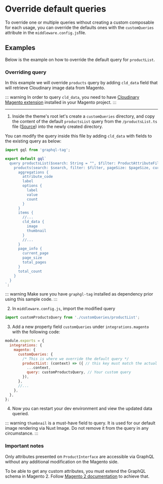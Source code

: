 # Override default queries

To override one or multiple queries without creating a custom composable for each usage, you can override the defaults ones with the `customQueries` attribute in the `middleware.config.js`file.

## Examples

Below is the example on how to override the default query for `productList`.

### Overriding query

In this example we will override `products` query by adding `cld_data` field that will retrieve Cloudinary image data from Magento.

::: warning
In order to query `cld_data`, you need to have [Cloudinary Magento extension](https://cloudinary.com/documentation/magento_integration) installed in your Magento project.
:::

---

1. Inside the theme's root let's create a `customQueries` directory, and copy the content of the default `productsList` query from the `/productsList.ts` file ([Source](https://github.com/vuestorefront/magento2/blob/main/packages/api-client/src/api/products/productsList.ts)) into the newly created directory.

You can modify the query inside this file by adding `cld_data` with fields to the existing query as below:

```typescript
import gql from 'graphql-tag';

export default gql`
  query productsList($search: String = "", $filter: ProductAttributeFilterInput, $pageSize: Int = 10, $currentPage: Int = 1, $sort: ProductAttributeSortInput) {
    products(search: $search, filter: $filter, pageSize: $pageSize, currentPage: $currentPage, sort: $sort) {
      aggregations {
        attribute_code
        label
        options {
          label
          value
          count
        }
      }
      items {
        //...
        cld_data {
          image
          thumbnail
        }
        //...
      }
      page_info {
        current_page
        page_size
        total_pages
      }
      total_count
    }
  }
`;
```

::: warning
Make sure you have `graphgl-tag` installed as dependency prior using this sample code.
:::

2. In `middleware.config.js`, import the modified query

```js
import customProductsQuery from './customQueries/productList';
```

3.  Add a new property field `customQueries` under `integrations.magento` with the following code:

```js
module.exports = {
  integrations: {
    magento: {
      customQueries: {
        /* This is where we override the default query */
        productList: (context) => ({ // this key must match the actual query name
          ...context,
          query: customProductsQuery, // Your custom query
        }),
      },
      //...
    },
  },
};
```

4. Now you can restart your dev environment and view the updated data queried.

::: warning
`thumbnail` is a must-have field to query. It is used for our default image rendering via Nuxt Image. Do not remove it from the query in any circumstance.
:::

### Important notes

Only attributes presented on `ProductInterface` are accessible via GraphQL without any additional modification on the Magento side.

To be able to get any custom attributes, you must extend the GraphQL schema in Magento 2. Follow [Magento 2 documentation](https://devdocs.magento.com/guides/v2.4/graphql/develop/extend-existing-schema.html) to achieve that.
